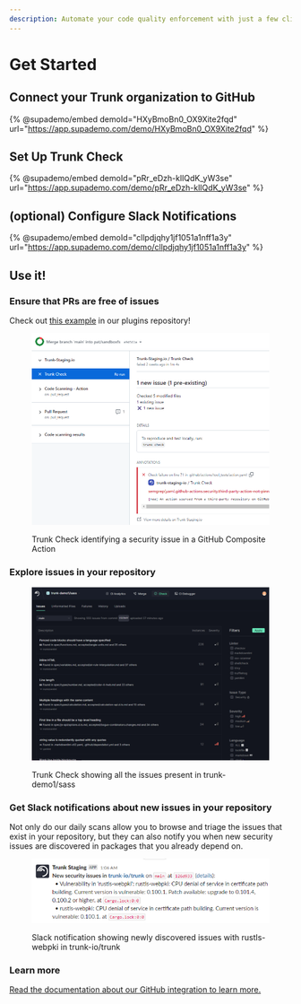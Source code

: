 ```yaml
---
description: Automate your code quality enforcement with just a few clicks.
---
```


# Get Started

## Connect your Trunk organization to GitHub

{% @supademo/embed demoId="HXyBmoBn0_OX9Xite2fqd" url="https://app.supademo.com/demo/HXyBmoBn0_OX9Xite2fqd" %}

## Set Up Trunk Check

{% @supademo/embed demoId="pRr_eDzh-klIQdK_yW3se" url="https://app.supademo.com/demo/pRr_eDzh-klIQdK_yW3se" %}

## (optional) Configure Slack Notifications

{% @supademo/embed demoId="cllpdjqhy1jf1051a1nff1a3y" url="https://app.supademo.com/demo/cllpdjqhy1jf1051a1nff1a3y" %}

## Use it!

### Ensure that PRs are free of issues

Check out [this example](https://github.com/trunk-io/plugins/pull/424/checks?check\_run\_id=15730277425) in our plugins repository!

<div data-full-width="true">

<figure><img src="../.gitbook/assets/image (16).png" alt=""><figcaption><p>Trunk Check identifying a security issue in a GitHub Composite Action</p></figcaption></figure>

</div>



### Explore issues in your repository

<figure><img src="../.gitbook/assets/Screenshot 2023-08-23 173119.png" alt=""><figcaption><p>Trunk Check showing all the issues present in trunk-demo1/sass</p></figcaption></figure>

### Get Slack notifications about new issues in your repository

Not only do our daily scans allow you to browse and triage the issues that exist in your repository, but they can also notify you when new security issues are discovered in packages that you already depend on.

<figure><img src="../.gitbook/assets/Screenshot 2023-08-23 173252.png" alt=""><figcaption><p>Slack notification showing newly discovered issues with rustls-webpki in trunk-io/trunk</p></figcaption></figure>

### Learn more

[Read the documentation about our GitHub integration to learn more.](github-integration.md)
